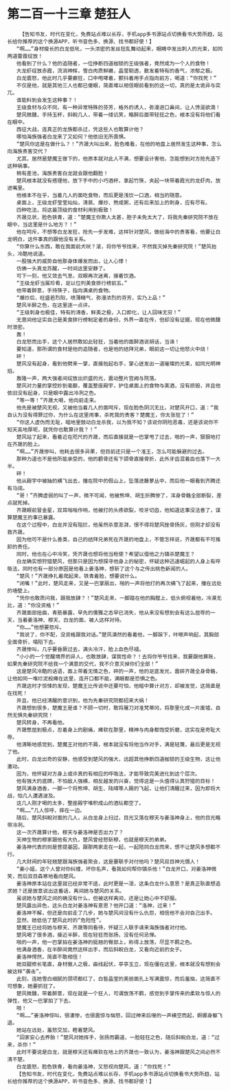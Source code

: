 # 第二百一十三章 楚狂人
        【告知书友，时代在变化，免费站点难以长存，手机app多书源站点切换看书大势所趋，站长给你推荐的这个换源APP，听书音色多、换源、找书都好使！】
       “啊……”身材瘦长的白龙低吼，一头浓密的发丝狂乱舞动起来，眼睛中发出刺人的光束，如同两道雷霆绽放！
       他看到了什么？他的追随者，一位挣断四道枷锁的王级强者，竟然成为一个人的食物！
       大龙虾绽放赤霞，流淌神辉，雪白肉质鲜嫩，晶莹剔透，散发着特有的香气，浓郁之极。
       白龙震怒，他此时几乎要癫狂，口中咆哮着，颤抖着用手点指向前方，喝道：“你找死！”
       不仅是他，就是其他三人也都已傻眼，简直难以相信眼前看到的这一切，真的是太诡异与突兀。
       谁能料到会发生这种事？！
       王级食材与众不同，有一种异常特殊的芬芳，格外的诱人，弥漫进口鼻间，让人馋涎欲滴！
       楚风微醺，手持玉杯，斜睨几人，带着一缕讥笑，略醉后面带轻狂之色，根本没有将他们看在眼中。
       西征大战，连真正的龙族都杀过，凭这些人也敢算计他？
       哪怕海族强者白龙来了又如何？他依旧无所畏惧。
       “楚风你这是在做什么？！”齐晟大叫出来，脸色难看，在他的地盘上居然发生这种事，怎么向海族贵客交代？
       尤其，居然是楚魔王做下的，他原本就对此人不满，想要设计害他，怎能想到对方抢先造下这种祸事。
       稍有差池，海族贵客白龙就会跟他翻脸！
       楚风根本就没有搭理他，放下手中的小巧酒杯，拿起竹筷，夹起一块带着霞光的龙虾肉，放进嘴里。
       他根本不在乎，当着几人的面吃食物，而后更是浅饮一口酒，相当的随意。
       桌面上，王级龙虾莹莹灿灿，清蒸、爆炒、熬成粥，还有后来加上的刺身，应有尽有。
       四种吃法，将这最顶级的食材利用到极致！
       齐晟见状，脸色铁青，道：“楚魔王你欺人太甚，胆子未免太大了，将我先秦研究院不放在眼中，当这里是什么地方？！”
       他在呵斥，不想等白龙发狂，抢先一步发难，这样针对楚风，做给海中的贵客看，他要让白龙明白，这件事真的跟他没有关系。
       “你算什么东西，敢在我面前犬吠？滚，将你爷爷找来，不然我灭掉先秦研究院！”楚风抬头，冷酷地说道。
       一股强大的威势自他那身体爆发而出，让人心悸！
       仿佛一头真龙苏醒，一时间这里安静了。
       可下一刻，他又敛去气息，双眼再次迷离，接着饮酒。
       “王级龙虾当属珍肴，足以位列美食排行榜前五。”
       他带着醉意，手持筷子，指向满桌的食物。
       “爆炒后，旺盛若烈阳，喷薄精气，弥漫浓烈的芬芳，实乃上品！”
       楚风半醉之色，在这里逐一点评。
       “王级刺身也极佳，特有的清香，鲜美之极，入口即化，让人回味无穷！”
       无意间他证实自己是美食排行榜制定者的身份，外界一直在传，但却没有证据，现在他微醺时泄密。
       轰！
       白龙怒而出手，这个人居然敢如此轻狂，当着他的面醉酒说胡话，当诛！
       要知道，那所谓的食材是他的追随者，也是他的结拜兄弟，眼前这一切让他怒火中烧！
       砰！
       楚风没有起身，看到他劈来一掌，直接抬起右手，掌心迸发出一道璀璨的光束，如同光明神焰。
       轰隆一声，两大强者间绽放出炽盛的光，震动整片宫阙与院落。
       楚风对力量的掌控妙到毫巅，覆盖整座殿宇，护住桌面上的食物与美酒，没有损毁，并且他依旧没有起身，只是眼中露出冷冽之色。
       “等一等！”齐晟大喝，他向前走来。
       他先是被楚风无视，又被他当着几人的面呵斥，现在脸色阴沉无比，对楚风开口，道：“我自认为没有得罪过你，为什么在这里闹事，杀死我的贵客？楚魔王，你太张狂了！”
       “你这人虚伪而无耻，暗地里鼓动白龙杀我，以为我不知？该说你阴险恶毒，还是该说你不知天高地厚呢，就凭你也敢算计我？！”
       楚风站了起来，看着近在咫尺的齐晟，而后直接就是一巴掌甩了过去，啪的一声，狠狠地打在齐晟的脸上。
       “啊……”齐晟惨叫，他耗去很多异果，但目前还只是一个准王，怎么可能躲避的过去。
       那种力道也不是他所能承受的，他的颧骨还有下颌骨直接骨折，此外牙齿混着血也落下一大半。
       砰！
       他从殿宇中被抽的横飞出去，撞在院中的假山上，坠落进藤萝丛中，而后他一眼看到齐腾还有马阔。
       “哥！”齐腾虚弱的叫了一声，微不可闻，他被熊坤、胡生折腾惨了，浑身骨骼全部断裂，差点就死掉。
       齐晟眼前冒金星，双耳嗡嗡作响，他被打的头疼欲裂，咬牙切齿，他知道这事没法善了，谋算楚魔王的事已暴露。
       在这个过程中，白龙并没有阻拦，他虽然杀意澎湃，恨不得将楚风挫骨扬灰，但刚才却没有救齐晟。
       因为他可不是什么善类，自己的结拜兄弟死在齐晟的地盘上，不管怎样说，齐晟都有不可推卸的责任。
       同时，他也在心中冷笑，凭齐晟也想将他当枪使？希望以借他之力镇杀楚魔王？
       白龙确实想狩猎楚风，但那只是因为想探寻他身上的秘密，怀疑这种迅速崛起的人身上有呼吸法，同时也有一部分原因是他看上姜洛神，想斩了这个与之传出桃色新闻的人。
       “楚风！”齐晟挣扎着爬起来，铁青着脸，想要说什么。
       “闭嘴！”此时，楚风走来，又是一巴掌扇出，啪的一声将他打的再次横飞了起来，撞在远处的墙壁上。
       “凭你也敢质问我，跟我放肆？！”楚风走来，一脚踏在他的胸膛上，低头俯视着他，冷漠无比，道：“你没资格！”
       齐晟面部扭曲，青筋暴露，早先的儒雅之态早已消失，他从来没有想到会有这么屈辱的一天，当着姜洛神、穆天、白龙的面，被人这样对待。
       “你……”他想要怒斥。
       “我说了，你不配，没资格跟我对话。”楚风漠然的看着他，一脚跺下，咔嚓声响起，其胸部全面骨折，塌陷下去。
       齐晟惨叫，几乎要昏厥过去，满头冷汗，脸上血色尽褪。
       “小小的一个觉醒境界的异人，也敢放肆，谋我性命？！去将你爷爷找来，我要跟他算账，如果先秦研究院不给我一个满意的交代，我不介意灭掉你们全部！”
       这是楚风冷酷的话语，面上带着无情之色，砰的一声，他的足底发光，震碎齐晟全身骨骼，让他如同一堆烂泥般瘫在这里，连开口都不能，满眼都是恐惧之色。
       齐晟这时才惊悚的发现，楚魔王比传说中还要可怕，他暗中算计对方，却被发觉，这简直是在找死！
       并且，他已经清醒的意识到，他为先秦研究院都招来大祸！
       齐晟想到很多，楚魔王是谁？不顾一切时，敢将屠刀对准梵蒂冈，将那里化成一片废墟，自然无惧先秦研究院！
       楚风转身，不再看他。
       齐晟憋屈到极点，忍着身上的剧痛，瘫软在那里，精神与肉身都饱受折磨，这实在是奇耻大辱。
       他清晰地感觉到，楚魔王对他的不屑，根本就没有将他当作对手，满是轻蔑，最后更是无视了他。
       此时，白龙出奇的安静，他感受到楚风的强大，远超其他挣断四道枷锁的王级生物，这让他激动。
       因为，他怀疑对方身上或许真的有相应的呼吸法，才能导致完美进化到这个层次。
       他有强大的底牌，不怕敌人强横，相反越发的兴奋，觉得这是一头值得认真狩猎的目标！
       楚风满身酒香，一脚一个将熊坤、胡生、陆晴等人踢的飞起，让他们清醒过来，因为即将大战，怕几人遭遇波及。
       这几人刚才喝的太多，整座殿宇堆积成山的酒坛都空了。
       “啊……”几人惊呼，摔在一边。
       随后，楚风斜睨对面的几人，从白龙身上扫过，目光又落在穆天与姜洛神身上，他的目光略带冷冽。
       这一次齐晟算计他，穆天与姜洛神是否出力了？
       天神生物的穆家跟他有大仇，楚风曾经怒斩穆，也就是穆天的弟弟。
       姜洛神代表的则是菩提基因，跟那两家走在一起，一起陪同白龙而来，想不让楚风多想都不行。
       几大财阀的年轻翘楚跟海族强者聚会，这是要联手对付他吗？楚风双目神光慑人！
       “姜小姐，这个人曾对你纠缠，坏你名声，看我如何帮你镇杀他！”白龙开口，对姜洛神微笑，而后双目森寒地看向楚风。
       姜洛神原本站在这里就已经非常不适，此时更是一凛，这条白龙什么意思？是真正耿直想追求她？还是故意说出这番话，离间她与楚风的关系。
       虽说她与楚风之间的确没有什么，但被这样离间，还是让她心中不舒服。
       楚风露出异色，这头白龙对姜洛神有意思？他开口道：“洛神，过来！”
       姜洛神不解，但还是向前走了几步，她与楚风间没有什么仇怨，相信他不会对自己出手。
       显然，她低估了楚风此时的“危险性”。
       楚魔王已经将她与穆天、齐晟等同看待，怀疑三人联手请来海族强者对付他。
       楚风喝了很多酒，接近半醉，现在轻狂而张扬，没有任何忌惮。
       啪的一声，他一巴掌拍在姜洛神的挺翘的臀部上，称得上放荡，尽显不羁之色。
       他满身酒香，在半醉间竟然这样出手，而后斜睨白龙，又看向近前的女子。
       姜洛神愕然，简直不敢相信！
       她双腿修长笔直，身材傲人之极，曲线起伏，亭亭玉立，现在僵在这里，根本就没有想到会被这样“袭击”。
       此刻，连她雪白细腻的颈项都红了，白皙晶莹的美丽面孔上写满震惊，而后羞恼，这简直不可想象，她要抓狂了。
       楚风微醺，带着醉意，现在就是一个狂人，可谓放荡不羁，感觉到手掌传来的柔软与惊人的弹性，他又一巴掌拍了下去。
       啪！
       “啊……”姜洛神惊叫，很凄惨，也很震惊与恼怒，回过神来后嗖的一声横空而起，婀娜身躯飞退。
       她站在远处，羞怒交加，瞪着楚风。
       “回家安心去养胎！”楚风对她挥手，张扬而霸道，一脸轻狂之色，随后斜睨白龙，道：“过来，杀你！”
       此时不要说是白龙，就是穆天还有瘫软在地上的齐晟也一致认为，姜洛神跟楚风之间必然不清不楚。
       白龙震怒，脸色铁青，看向姜洛神，又怒视向楚风，道：“你找死！”
       【告知书友，时代在变化，免费站点难以长存，手机app多书源站点切换看书大势所趋，站长给你推荐的这个换源APP，听书音色多、换源、找书都好使！】